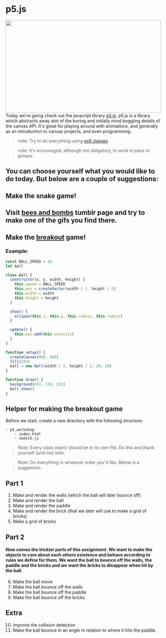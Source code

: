 # p5.js

[<img src="https://66.media.tumblr.com/df9c1496e01204c6581746c14169037d/tumblr_phiy0gUfQ51r2geqjo1_540.gifv" width="100%" height="300px" style="object-fit: cover">](https://beesandbombs.tumblr.com/)
Today we're going check out the javacript library [p5.js](https://p5js.org/). p5.js is a library which abstracts away alot of the boring and initially mind boggling details of the canvas API. It's great for playing around with animations, and generally as an introduction to canvas projects, and even programming.

> note: Try to do everything using [es6 classes](https://developer.mozilla.org/en-US/docs/Web/JavaScript/Reference/Classes)

> note: it's encouraged, although not obligatory, to work in pairs or groups.

## You can choose yourself what you would like to do today. But below are a couple of suggestions:

## Make the snake game!

## Visit [bees and bombs](https://beesandbombs.tumblr.com/) tumblr page and try to make one of the gifs you find there.

## Make the [breakout](<https://en.wikipedia.org/wiki/Breakout_(video_game)>) game!

### Example:

```javascript
const BALL_SPEED = 10
let ball

class Ball {
  constructor(x, y, width, height) {
    this.speed = BALL_SPEED
    this.pos = createVector(width / 2, height / 2)
    this.width = width
    this.height = height
  }

  show() {
    ellipse(this.x, this.y, this.radius, this.radius)
  }

  update() {
    this.pos.add(this.velocity)
  }
}

function setup() {
  createCanvas(800, 600)
  fill(255)
  ball = new Ball(width / 2, height / 2, 20, 20)
}

function draw() {
  background(247, 134, 131)
  ball.show()
}
```

## Helper for making the breakout game

Before we start, create a new directory with the following structure:

```
- p5_workshop
    - index.html
    - sketch.js
```

> Note: Every class object should be in its own file. Do this and thank yourself (and me) later.

> Note: Do everything in whatever order you'd like. Below is a suggestion.

## Part 1

1. Make and render the walls (which the ball will later bounce off)
2. Make and render the ball
3. Make and render the paddle
4. Make and render the brick (that we later will use to make a grid of bricks)
5. Make a grid of bricks

## Part 2

#### Now comes the trickier parts of this assignment. We want to make the objects to care about each others existence and behave according to rules we define for them. We want the ball to bounce off the walls, the paddle and the bricks and we want the bricks to disappear when hit by the ball.

6. Make the ball move
7. Make the ball bounce off the walls
8. Make the ball bounce off the paddle
9. Make the ball bounce off the bricks

## Extra

10. Improve the collision detection
11. Make the ball bounce in an angle in relation to where it hits the paddle.
